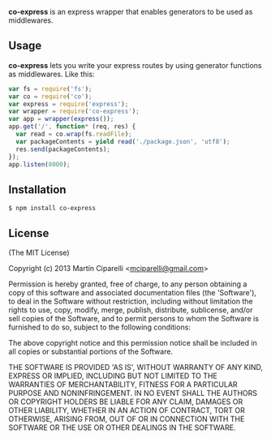 **co-express** is an express wrapper that enables generators to be used as middlewares.

## Usage

**co-express** lets you write your express routes by using generator functions as middlewares.
Like this:

```js
var fs = require('fs');
var co = require('co');
var express = require('express');
var wrapper = require('co-express');
var app = wrapper(express());
app.get('/', function* (req, res) {
  var read = co.wrap(fs.readFile);
  var packageContents = yield read('./package.json', 'utf8');
  res.send(packageContents);
});
app.listen(8000);
```

## Installation

    $ npm install co-express

## License 

(The MIT License)

Copyright (c) 2013 Martín Ciparelli &lt;mciparelli@gmail.com&gt;

Permission is hereby granted, free of charge, to any person obtaining
a copy of this software and associated documentation files (the
'Software'), to deal in the Software without restriction, including
without limitation the rights to use, copy, modify, merge, publish,
distribute, sublicense, and/or sell copies of the Software, and to
permit persons to whom the Software is furnished to do so, subject to
the following conditions:

The above copyright notice and this permission notice shall be
included in all copies or substantial portions of the Software.

THE SOFTWARE IS PROVIDED 'AS IS', WITHOUT WARRANTY OF ANY KIND,
EXPRESS OR IMPLIED, INCLUDING BUT NOT LIMITED TO THE WARRANTIES OF
MERCHANTABILITY, FITNESS FOR A PARTICULAR PURPOSE AND NONINFRINGEMENT.
IN NO EVENT SHALL THE AUTHORS OR COPYRIGHT HOLDERS BE LIABLE FOR ANY
CLAIM, DAMAGES OR OTHER LIABILITY, WHETHER IN AN ACTION OF CONTRACT,
TORT OR OTHERWISE, ARISING FROM, OUT OF OR IN CONNECTION WITH THE
SOFTWARE OR THE USE OR OTHER DEALINGS IN THE SOFTWARE.